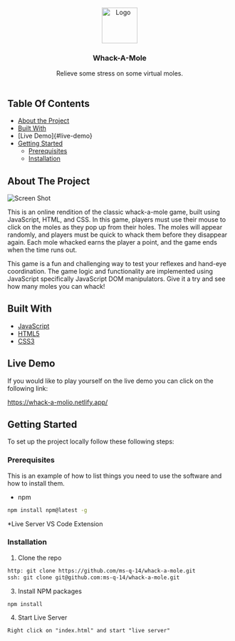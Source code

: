 <br/>
<p align="center">
  <a href="https://github.com/ms-q-14/whack-a-mole">
    <img src="https://www.cindyjobs.com/wp-content/uploads/2020/11/Pixabayt-2020.11.04-Animal-158236-Mole-862x650.png" alt="Logo" width="80" height="80">
  </a>

  <h3 align="center">Whack-A-Mole</h3>

  <p align="center">
    Relieve some stress on some virtual moles.
    <br/>
    <br/>
  </p>
</p>



## Table Of Contents

* [About the Project](#about-the-project)
* [Built With](#built-with)
* [Live Demo]{#live-demo}
* [Getting Started](#getting-started)
  * [Prerequisites](#prerequisites)
  * [Installation](#installation)


## About The Project

![Screen Shot](https://i.imgur.com/7TSFIix.png)

This is an online rendition of the classic whack-a-mole game, built using JavaScript, HTML, and CSS. In this game, players must use their mouse to click on the moles as they pop up from their holes. The moles will appear randomly, and players must be quick to whack them before they disappear again. Each mole whacked earns the player a point, and the game ends when the time runs out.

This game is a fun and challenging way to test your reflexes and hand-eye coordination. The game logic and functionality are implemented using JavaScript specifically JavaScript DOM manipulators. Give it a try and see how many moles you can whack!

## Built With



* [JavaScript](https://github.com/ms-q-14/whack-a-mole)
* [HTML5](https://github.com/ms-q-14/whack-a-mole)
* [CSS3](https://github.com/ms-q-14/whack-a-mole)

## Live Demo 

If you would like to play yourself on the live demo you can click on the following link:

https://whack-a-molio.netlify.app/

## Getting Started

To set up the project locally follow these following steps:


### Prerequisites

This is an example of how to list things you need to use the software and how to install them.

* npm

```sh
npm install npm@latest -g
```

*Live Server VS Code Extension

### Installation

1. Clone the repo

```sh
http: git clone https://github.com/ms-q-14/whack-a-mole.git
ssh: git clone git@github.com:ms-q-14/whack-a-mole.git
```

3. Install NPM packages

```sh
npm install
```

4. Start Live Server

```JS
Right click on "index.html" and start "live server"
```

